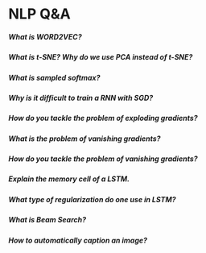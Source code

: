 # NLP Q&A

##### What is WORD2VEC?
##### What is t-SNE? Why do we use PCA instead of t-SNE?
##### What is sampled softmax?
##### Why is it difficult to train a RNN with SGD?
##### How do you tackle the problem of exploding gradients?
##### What is the problem of vanishing gradients?
##### How do you tackle the problem of vanishing gradients?
##### Explain the memory cell of a LSTM.
##### What type of regularization do one use in LSTM?
##### What is Beam Search?
##### How to automatically caption an image?
